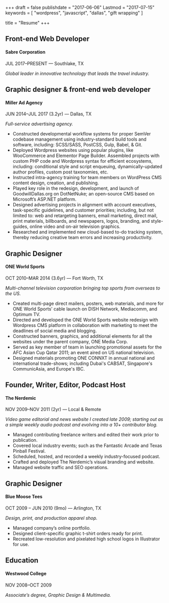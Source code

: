 +++
draft = false
publishdate = "2017-06-06"
Lastmod = "2017-07-15"
keywords = [ "wordpress", "javascript", "dallas", "gift wrapping" ]

title = "Resume"
+++

## Front-end Web Developer
#### Sabre Corporation
JUL 2017–PRESENT — Southlake, TX

_Global leader in innovative technology that leads the travel industry._

## Graphic designer & front-end web developer
#### Miller Ad Agency
JUN 2014–JUL 2017 (3.2yr) — Dallas, TX

_Full-service advertising agency._

- Constructed developmental workflow systems for proper SemVer codebase management using industry-standard build tools and software, including: SCSS/SASS, PostCSS, Gulp, Babel, & Git.
- Deployed Wordpress websites using popular plugins, like WooCommerce and Elementor Page Builder. Assembled projects with custom PHP code and Wordpress syntax for efficient ecosystems, including: conditional style and script enqueuing, dynamically-updated author profiles, custom post taxonomies, etc.
- Instructed intra-agency training for team members on WordPress CMS content design, creation, and publishing.
- Played key role in the redesign, development, and launch of GoodwillDallas.org on DotNetNuke; an open-source CMS based on Microsoft’s ASP.NET platform.
- Designed advertising projects in alignment with account executives, task-specific guidelines, and customer priorities; including, but not limited to: web and retargeting banners, email marketing, direct mail, print materials, billboards, and newspapers, logos, branding, and style-guides, online video and on-air television graphics.
- Researched and implemented new cloud-based to-do tracking system, thereby reducing creative team errors and increasing productivity.

## Graphic Designer
#### ONE World Sports
OCT 2010–MAR 2014 (3.6yr) — Fort Worth, TX

_Multi-channel television corporation bringing top sports from overseas to the US._

- Created multi-page direct mailers, posters, web materials, and more for ONE World Sports’ cable launch on DISH Network, Mediacomm, and Optimum TV.
- Directed and developed the ONE World Sports website redesign with Wordpress CMS platform in collaboration with marketing to meet the deadlines of social media and blogging.
- Constructed banners, graphics, and additional elements for all the websites under the parent company, ONE Media Corp.
- Served as key member of team in launching  promotional assets for the AFC Asian Cup Qatar 2011; an event aired on US national television.
- Designed materials promoting ONE CONNXT in annual national and international trade-shows; including Dubai's CABSAT, Singapore's CommunicAsia, and Europe's IBC.

## Founder, Writer, Editor, Podcast Host
#### The Nerdemic
NOV 2009–NOV 2011 (2yr) — Local & Remote

_Video game editorial and news website I created late 2009; starting out as a simple weekly audio podcast and evolving into a 10+ contributor blog._

- Managed contributing freelance writers and edited their work prior to publication.
- Covered local industry events; such as the Fantastic Arcade and Texas Pinball Festival.
- Scheduled, hosted, and recorded a weekly industry-focused podcast.
- Crafted and deployed The Nerdemic’s visual branding and website.
- Managed website traffic and SEO operations.

## Graphic Designer
#### Blue Moose Tees

OCT 2009 – JUN 2010 (9mo) — Arlington, TX

_Design, print, and production apparel shop._

- Managed company’s online portfolio.
- Designed client-specific graphic t-shirt orders ready for print.
- Recreated low-resolution and pixelated high school logos in Illustrator for use.

## Education
#### Westwood College
NOV 2008–OCT 2009

_Associate’s degree, Graphic Design & Multimedia._
